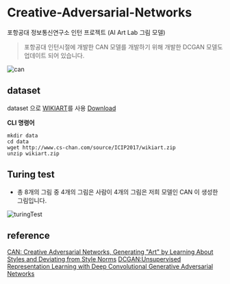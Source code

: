 # Creative-Adversarial-Networks
포항공대 정보통신연구소 인턴 프로젝트 (AI Art Lab 그림 모델)
> 포항공대 인턴시절에 개발한 CAN 모델를 개발하기 위해 개발한 DCGAN 모델도 업데이트 되어 있습니다.


![can](https://user-images.githubusercontent.com/45627868/50401383-755b7c80-07d1-11e9-99dc-5a1d588010db.PNG)

## dataset
dataset 으로 [WIKIART](https://www.wikiart.org/)를 사용 [Download](https://github.com/cs-chan/ArtGAN/tree/f5d6f6b58a6d8a4bd05aaaedd9688d08c02df8f2/WikiArt%20Dataset)

**CLI 명령어**
```shell
mkdir data
cd data
wget http://www.cs-chan.com/source/ICIP2017/wikiart.zip
unzip wikiart.zip
```


## Turing test
- 총 8개의 그림 중 4개의 그림은 사람이 4개의 그림은 저희 모델인 CAN 이 생성한 그림입니다. 

![turingTest](https://user-images.githubusercontent.com/45627868/50278002-3fdd2900-0489-11e9-8239-6018ae707052.PNG)




## reference 
[CAN: Creative Adversarial Networks, Generating "Art" by Learning About Styles and Deviating from Style Norms](https://arxiv.org/abs/1706.07068)
[DCGAN:Unsupervised Representation Learning with Deep Convolutional Generative Adversarial Networks](https://arxiv.org/abs/1511.06434)
